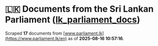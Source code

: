 # 🇱🇰 Documents from the Sri Lankan Parliament ([lk_parliament_docs](https://github.com/nuuuwan/lk_parliament_docs))

Scraped  **17** documents from [www.parliament.lk](https://www.parliament.lk/en) as of **2025-08-16 10:57:16**.
